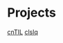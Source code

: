 # Projects

[cnTIL](https://github.com/lovelacelee/cnTIL)
[clslq](https://github.com/lovelacelee/clslq)